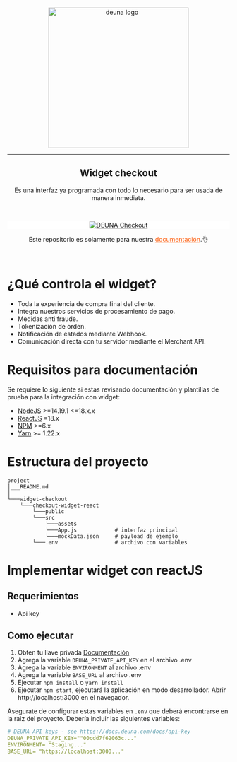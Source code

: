 <br />
<p align="center">
  <a href="https://deuna.com/">
    <img src="https://files.readme.io/e32846c-small-logodeve.png" width="318px" alt="deuna logo" />
  </a>
</p>

<hr />

<h2 align="center">Widget checkout</h2>
<p align="center">Es una interfaz ya programada con todo lo necesario para ser usada de manera inmediata.</p>
<br />

<p align="center" style="background: white;">
  <a href="https://docs.deuna.com/docs/primeros-pasos-widget">
    <img src="https://files.readme.io/6d58d77-Group_10.svg" alt="DEUNA Checkout" class="img-fluid mb-3">
  </a>
</p>

<p align="center">
Este repositorio es solamente para nuestra  <a href="https://docs.deuna.com/" style="color: #f50;">documentación</a>.👌
</p>
<br />

# ¿Qué controla el widget?
* Toda la experiencia de compra final del cliente.
* Integra nuestros servicios de procesamiento de pago.
* Medidas anti fraude.
* Tokenización de orden.
* Notificación de estados mediante Webhook.
* Comunicación directa con tu servidor mediante el Merchant API.
# Requisitos para documentación
Se requiere lo siguiente si estas revisando documentación y plantillas de prueba para la integración con widget:

* [NodeJS](https://nodejs.org/en/) >=14.19.1 <=18.x.x
* [ReactJS](https://reactjs.org/) =18.x
* [NPM](https://nodejs.org/en/) >=6.x
* [Yarn](https://yarnpkg.com/) >= 1.22.x

# Estructura del proyecto


```
project
│___README.md
│
└───widget-checkout
    └───checkout-widget-react
        └───public           
        └───src
            └───assets
            └───App.js            # interfaz principal
            └───mockData.json     # payload de ejemplo   
        └───.env                  # archivo con variables
```

# Implementar widget con reactJS

## Requerimientos

- Api key

## Como ejecutar

1. Obten tu llave privada [Documentación](https://docs.deuna.com/docs/api-key)
2. Agrega la variable `DEUNA_PRIVATE_API_KEY` en el archivo .env 
3. Agrega la variable `ENVIRONMENT` al archivo .env 
4. Agrega la variable `BASE_URL` al archivo .env 
5. Ejecutar `npm install` o `yarn install` 
6. Ejecutar `npm start`, ejecutará la aplicación en modo desarrollador.
Abrir http://localhost:3000 en el navegador.

Asegurate de configurar estas variables en `.env` que deberá encontrarse en la raiz del proyecto. Debería incluir las siguientes variables:

```yaml
# DEUNA API keys - see https://docs.deuna.com/docs/api-key
DEUNA_PRIVATE_API_KEY=""00cdd7f62063c..."
ENVIRONMENT= "Staging..."
BASE_URL= "https://localhost:3000..."
```
